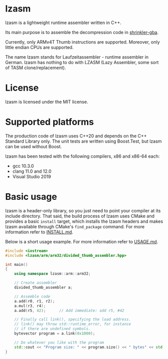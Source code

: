<!--
SPDX-FileCopyrightText: 2021 Thomas Mathys
SPDX-License-Identifier: MIT
lzasm: a runtime assembler
-->

# lzasm
lzasm is a lightweight runtime assembler written in C++.

Its main purpose is to assemble the decompression code in [shrinkler-gba](http://github.com/tom42/shrinkler-gba).

Currently, only ARMv4T Thumb instructions are supported.
Moreover, only little endian CPUs are supported.

The name lzasm stands for Laufzeitassembler - runtime assembler in German.
lzasm has nothing to do with LZASM (Lazy Assembler, some sort of TASM clone/replacement).

# License
lzasm is licensed under the MIT license.

# Supported platforms

The production code of lzasm uses C++20 and depends on the C++ Standard Library only.
The unit tests are written using Boost.Test, but lzasm can be used without Boost.

lzasm has been tested with the following compilers, x86 and x86-64 each:
* gcc 10.3.0
* clang 11.0 and 12.0
* Visual Studio 2019

# Basic usage
lzasm is a header-only library, so you just need to point your compiler at its include directory.
That said, the build process of lzasm uses CMake and provides a basic `install` target,
which installs the lzasm headers and makes lzasm available through CMake's `find_package` command.
For more information refer to [INSTALL.md](INSTALL.md).

Below is a short usage example. For more information refer to [USAGE.md](USAGE.md).

```c++
#include <iostream>
#include <lzasm/arm/arm32/divided_thumb_assembler.hpp>

int main()
{
    using namespace lzasm::arm::arm32;

    // Create assembler
    divided_thumb_assembler a;

    // Assemble code
    a.add(r0, r1, r2);
    a.mul(r3, r4);
    a.add(r5, 42);      // Add immediate: add r5, #42

    // Finally call link(), specifying the load address.
    // link() may throw std::runtime_error, for instance
    // if there are undefined symbols.
    bytevector program = a.link(0x1000);

    // Do whatever you like with the program
    std::cout << "Program size: " << program.size() << " bytes" << std::endl;
}
```
